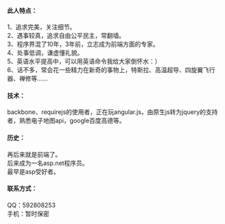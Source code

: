 
<html>
<body>
<h4>此人特点：</h4>
1、追求完美，关注细节。<br>
2、遇事较真，追求自由公平民主，常翻墙。<br>
3、程序界混了10年，3年前，立志成为前端方面的专家。<br>
4、处事低调，谦虚懂礼貌。<br>
5、英语水平提高中，可以用英语命令我给大家倒怀水：）<br>
6、话不多，常会花一些精力在新奇的事物上，特斯拉、高温超导、四旋翼飞行器、禅修等......<br>

<h4>技术：</h4>
backbone、requirejs的使用者，正在玩angular.js，由原生js转为jquery的支持者，熟悉电子地图api，google百度高德等。<br>

<h4>历史：</h4>
再后来就是前端了。<br>
后来成为一名asp.net程序员。<br>
最早是asp受好者。<br>

<h4>联系方式：</h4>
QQ：592808253<br>
手机：暂时保密<br>
</body>
</html>
